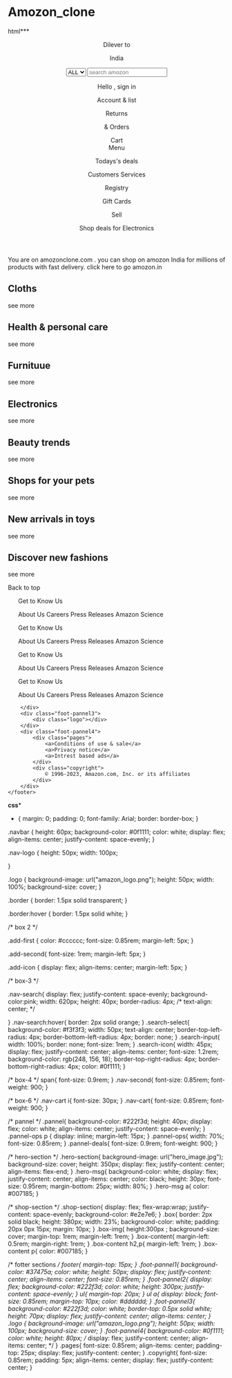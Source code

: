 # Amozon_clone
html***

<!DOCTYPE html>
<html lang="en">

<head>
    <meta charset="UTF-8">
    <meta name="viewport" content="width=device-width, initial-scale=1.0">
    <title>amozon</title>
    <link rel="stylesheet" href="https://cdnjs.cloudflare.com/ajax/libs/font-awesome/6.4.2/css/all.min.css"
        integrity="sha512-z3gLpd7yknf1YoNbCzqRKc4qyor8gaKU1qmn+CShxbuBusANI9QpRohGBreCFkKxLhei6S9CQXFEbbKuqLg0DA=="
        crossorigin="anonymous" referrerpolicy="no-referrer" />
    <link rel="stylesheet" href="style.css">
</head>

<body>
    <header>
        <div class="navbar">
            <div class="nav-logo border">
                <div class="logo">
                </div>
            </div>
            <div class="nav-address border">
                <p class="add-first">Dilever to</p>
                <div class="add-icon">
                    <i class="fa-solid fa-location-dot"></i>
                    <p class="add-second">India</p>
                </div>
            </div>
            <div class="nav-search">
                <select class="search-select">
                    <option>ALL</option>
                </select>
                <input placeholder="search amozon" class="search-input">
                <div class="search-icon">
                    <i class="fa-solid fa-magnifying-glass"></i>
                </div>
            </div>
            <div class="nav-signin border">
                <p><span>Hello , sign in</span></p>
                <p class="nav-second">Account & list</p>
            </div>
            <div class="nav-return border">
                <p><span>Returns</span></p>
                <p class="nav-second">& Orders</p>
            </div>
            <div class="nav-cart border">
                <i class="fa-solid fa-cart-shopping"></i>
                Cart
            </div>
        </div>
        <div class="pannel">
            <div class="pannel-all">
                <i class="fa-solid fa-bars"></i>
                Menu
            </div>
            <div class="pannel-ops">
                <p>Todays's deals</p>
                <p>Customers Services</p>
                <p>Registry</p>
                <p>Gift Cards</p>
                <p>Sell</p>
            </div>
            <div class="pannel-deals">
                Shop deals for Electronics
            </div>
        </div>
    </header>
    <div class="hero-section">
        <div class="hero-msg">
            You are on amozonclone.com . you can shop on amozon India for millions of products with fast delivery.
            <a>click here to go amozon.in</a>
        </div>
    </div>
    <div class="shop-section">
        <div class="box1 box">
            <div class="box-content">
                <h2>Cloths</h2>
                <div class="box-img" style="background-image: url('box1_image.jpg');"></div>
                <p>see more</p>
            </div>
        </div>
        <div class="box2 box">
            <div class="box-content">
                <h2>Health & personal care</h2>
                <div class="box-img" style="background-image: url('box2_image.jpg');"></div>
                <p>see more</p>
            </div>
        </div>
        <div class="box3 box">
            <div class="box-content">
                <h2>Furnituue</h2>
                <div class="box-img" style="background-image: url('box3_image.jpg');"></div>
                <p>see more</p>
            </div>
        </div>
        <div class="box4 box">
            <div class="box-content">
                <h2>Electronics</h2>
                <div class="box-img" style="background-image: url('box4_image.jpg');"></div>
                <p>see more</p>
            </div>
        </div>
        <div class="box5 box">
            <div class="box-content">
                <h2>Beauty trends</h2>
                <div class="box-img" style="background-image: url('box5_image.jpg');"></div>
                <p>see more</p>
            </div>
        </div>
        <div class="box6 box">
            <div class="box-content">
                <h2>Shops for your pets</h2>
                <div class="box-img" style="background-image: url('box6_image.jpg');"></div>
                <p>see more</p>
            </div>
        </div>
        <div class="box7 box">
            <div class="box-content">
                <h2>New arrivals in toys</h2>
                <div class="box-img" style="background-image: url('box7_image.jpg');"></div>
                <p>see more</p>
            </div>
        </div>
        <div class="box8 box">
            <div class="box-content">
                <h2>Discover new fashions </h2>
                <div class="box-img" style="background-image: url('box8_image.jpg');"></div>
                <p>see more</p>
            </div>
        </div>
    </div>
    <footer>
        <div class="foot-pannel1">
            Back to top
        </div>
        <div class="foot-pannel2">
            <ul>
                <p>Get to Know Us</p>
                <a>About Us</a>
                <a>Careers</a>
                <a>Press Releases</a>
                <a>Amazon Science</a>
            </ul>
            <ul>
                <p>Get to Know Us</p>
                <a>About Us</a>
                <a>Careers</a>
                <a>Press Releases</a>
                <a>Amazon Science</a>
            </ul>
            <ul>
                <p>Get to Know Us</p>
                <a>About Us</a>
                <a>Careers</a>
                <a>Press Releases</a>
                <a>Amazon Science</a>
            </ul>
            <ul>
                <p>Get to Know Us</p>
                <a>About Us</a>
                <a>Careers</a>
                <a>Press Releases</a>
                <a>Amazon Science</a>
            </ul>

        </div>
        <div class="foot-pannel3">
            <div class="logo"></div>
        </div>
        <div class="foot-pannel4">
            <div class="pages">
                <a>Conditions of use & sale</a>
                <a>Privacy notice</a>
                <a>Intrest based ads</a>
            </div>
            <div class="copyright">
                © 1996-2023, Amazon.com, Inc. or its affiliates
            </div>
        </div>
    </footer>
</body>

</html>

**css***

* {
    margin: 0;
    padding: 0;
    font-family: Arial;
    border: border-box;
}

.navbar {
    height: 60px;
    background-color: #0f1111;
    color: white;
    display: flex;
    align-items: center;
    justify-content: space-evenly;
}

.nav-logo {
    height: 50px;
    width: 100px;

}

.logo {
    background-image: url("amazon_logo.png");
    height: 50px;
    width: 100%;
    background-size: cover;
}

.border {
    border: 1.5px solid transparent;
}

.border:hover {
    border: 1.5px solid white;
}


/* box 2 */

.add-first {
    color: #cccccc;
    font-size: 0.85rem;
    margin-left: 5px;
}

.add-second{
    font-size: 1rem;
    margin-left: 5px;
}

.add-icon {
    display: flex;
    align-items: center;
    margin-left: 5px;
}

/* box-3 */

.nav-search{
    display: flex;
    justify-content: space-evenly;
    background-color:pink;
    width: 620px;
    height: 40px;
    border-radius: 4px;
    /* text-align: center; */

}
.nav-search:hover{
    border: 2px solid orange;
}
.search-select{
    background-color: #f3f3f3;
    width: 50px;
    text-align: center;
    border-top-left-radius: 4px;
    border-bottom-left-radius: 4px;
    border: none;
}
.search-input{
    width: 100%;
    border: none;
    font-size: 1rem;
}
.search-icon{
    width: 45px;
    display: flex;
    justify-content: center;
    align-items: center;
    font-size: 1.2rem;
    background-color: rgb(248, 156, 18);
    border-top-right-radius: 4px;
    border-bottom-right-radius: 4px;
    color: #0f1111;
}

/* box-4 */
span{
    font-size: 0.9rem;
}
.nav-second{
font-size: 0.85rem;
font-weight: 900;
}

/* box-6 */
.nav-cart i{
   font-size: 30px;
}
.nav-cart{
font-size: 0.85rem;
font-weight: 900;
}

/* pannel */
.pannel{
    background-color: #222f3d;
    height: 40px;
    display: flex;
    color: white;
    align-items: center;
    justify-content: space-evenly;
}
.pannel-ops p {
    display: inline;
    margin-left: 15px;
}
.pannel-ops{
    width: 70%;
    font-size: 0.85rem;
}
.pannel-deals{
    font-size: 0.9rem;
    font-weight: 900;
}

/* hero-section */
.hero-section{
    background-image: url("hero_image.jpg");
    background-size: cover;
    height: 350px;
    display: flex;
    justify-content: center;
    align-items: flex-end;
}
.hero-msg{
    background-color: white;
    display: flex;
    justify-content: center;
    align-items: center;
    color: black;
    height: 30px;
    font-size: 0.95rem;
    margin-bottom: 25px;
    width: 80%;
}
.hero-msg a{
    color: #007185;
}

/* shop-section */
.shop-section{
    display: flex;
    flex-wrap:wrap;
    justify-content: space-evenly;
    background-color: #e2e7e6;
}
.box{
    border: 2px solid black;
    height: 380px;
    width: 23%;
    background-color: white;
    padding: 20px 0px 15px;
    margin: 10px;
}
.box-img{
    height:300px ;
    background-size: cover;
    margin-top: 1rem;
    margin-left: 1rem;
}
.box-content{
    margin-left: 0.5rem;
    margin-right: 1rem;
}
.box-content h2,p{
    margin-left: 1rem;
}
.box-content p{
    color: #007185;
}

/* fotter sections */
footer{
    margin-top: 15px;
}
.foot-pannel1{
    background-color: #37475a;
    color: white;
    height: 50px;
    display: flex;
    justify-content: center;
    align-items: center;
    font-size: 0.85rem;
}
.foot-pannel2{
    display: flex;
    background-color: #222f3d;
    color: white;
    height: 300px;
    justify-content: space-evenly;
}
ul{
    margin-top: 20px;
}
ul a{
    display: block;
    font-size: 0.85rem;
    margin-top: 10px;
    color: #dddddd;
}
.foot-pannel3{
    background-color: #222f3d;
    color: white;
    border-top: 0.5px solid white;
    height: 70px;
    display: flex;
    justify-content: center;
    align-items: center;
}
.logo {
    background-image: url("amazon_logo.png");
    height: 50px;
    width: 100px;
    background-size: cover;
}
.foot-pannel4{
    background-color: #0f1111;
    color: white;
    height: 80px;
    /* display: flex;
    justify-content: center;
    align-items: center; */
}
.pages{
   font-size: 0.85rem;
   align-items: center;
   padding-top: 25px;
   display: flex;
   justify-content: center;
}
.copyright{
    font-size: 0.85rem;
   padding: 5px;
    align-items: center;
    display: flex;
    justify-content: center;
}
